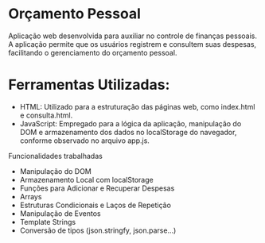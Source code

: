 # Orçamento Pessoal
Aplicação web desenvolvida para auxiliar no controle de finanças pessoais. A aplicação permite que os usuários registrem e consultem suas despesas, facilitando o gerenciamento do orçamento pessoal.

# Ferramentas Utilizadas:
- HTML: Utilizado para a estruturação das páginas web, como index.html e consulta.html.
- JavaScript: Empregado para a lógica da aplicação, manipulação do DOM e armazenamento dos dados no localStorage do navegador, conforme observado no arquivo app.js.

Funcionalidades trabalhadas
- Manipulação do DOM
- Armazenamento Local com localStorage
- Funções para Adicionar e Recuperar Despesas
- Arrays
- Estruturas Condicionais e Laços de Repetição
- Manipulação de Eventos
- Template Strings
- Conversão de tipos (json.stringfy, json.parse...)
